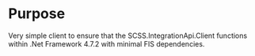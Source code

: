 ﻿
# Purpose

Very simple client to ensure that the SCSS.IntegrationApi.Client functions within
.Net Framework 4.7.2 with minimal FIS dependencies.

